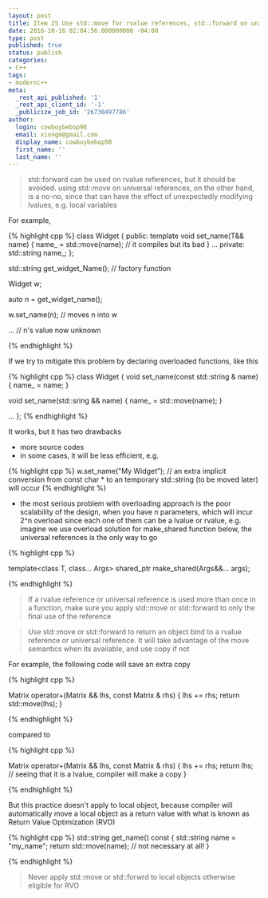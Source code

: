 ```yaml
---
layout: post
title: Item 25 Use std::move for rvalue references, std::forward on universal references
date: 2016-10-16 02:04:56.000000000 -04:00
type: post
published: true
status: publish
categories:
- C++
tags:
- modernc++
meta:
  _rest_api_published: '1'
  _rest_api_client_id: '-1'
  _publicize_job_id: '26730497786'
author:
  login: cowboybebop98
  email: xiongm@gmail.com
  display_name: cowboybebop98
  first_name: ''
  last_name: ''
---
```


> std::forward can be used on rvalue references, but it should be avoided. using std::move on universal references, on the other hand, is a no-no, since that can have the effect of unexpectedly modifying lvalues, e.g. local variables


For example,

{% highlight cpp %}
class Widget
{
public:
 template<typename T>
 void set_name(T&& name)
 {
   name_ = std::move(name); // it compiles but its bad
 }
 ...
private:
 std::string name_;
};

std::string get_widget_Name(); // factory function

Widget w;

auto n = get_widget_name();

w.set_name(n); // moves n into w

... // n's value now unknown

{% endhighlight %}

If we try to mitigate this problem by declaring overloaded functions, like this

{% highlight cpp %}
class Widget
{
  void set_name(const std::string & name)
  {
    name_ = name;
  }

  void set_name(std::sring && name)
  {
    name_ = std::move(name);
  }

  ...
};
{% endhighlight %}


It works, but it has two drawbacks

* more source codes
* in some cases, it will be less efficient, e.g.

{% highlight cpp %}
  w.set_name("My Widget"); // an extra implicit conversion from const char * to an temporary std::string (to be moved later) will occur
{% endhighlight %}

* the most serious problem with overloading approach is the poor scalability of the design, when you have n parameters, which will incur 2^n overload since each one of them can be a lvalue or rvalue, e.g. imagine we use overload solution for make_shared function below, the universal references is the only way to go

{% highlight cpp %}

template<class T, class... Args>
shared_ptr<T> make_shared(Args&&... args);

{% endhighlight %}

> If a rvalue reference or universal reference is used more than once in a function, make sure you apply std::move or std::forward to only the final use of the reference

> Use std::move or std::forward to return an object bind to a rvalue reference or universal reference. It will take advantage of the move semantics when its available, and use copy if not

For example, the following code will save an extra copy

{% highlight cpp %}

Matrix
operator+(Matrix && lhs, const Matrix & rhs)
{
  lhs += rhs;
  return std::move(lhs);
}

{% endhighlight %}

compared to 

{% highlight cpp %}

Matrix
operator+(Matrix && lhs, const Matrix & rhs)
{
  lhs += rhs;
  return lhs; // seeing that it is a lvalue, compiler will make a copy
}

{% endhighlight %}

But this practice doesn't apply to local object, because compiler will automatically move a local object as a return value with what is known as Return Value Optimization (RVO)

{% highlight cpp %}
std::string
get_name() const
{
  std::string name = "my_name";
  return std::move(name); // not necessary at all!
}

{% endhighlight %}

> Never apply std::move or std::forwrd to local objects otherwise eligible for RVO


